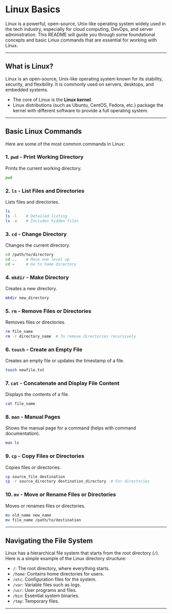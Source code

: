 # Linux Basics

Linux is a powerful, open-source, Unix-like operating system widely used in the tech industry, especially for cloud computing, DevOps, and server administration. This README will guide you through some foundational concepts and basic Linux commands that are essential for working with Linux.

---

## What is Linux?

Linux is an open-source, Unix-like operating system known for its stability, security, and flexibility. It is commonly used on servers, desktops, and embedded systems. 

- The core of Linux is the **Linux kernel**.
- Linux distributions (such as Ubuntu, CentOS, Fedora, etc.) package the kernel with different software to provide a full operating system.

---

## Basic Linux Commands

Here are some of the most common commands in Linux:

### 1. `pwd` - Print Working Directory
Prints the current working directory.
```bash
pwd
```

### 2. `ls` - List Files and Directories
Lists files and directories.
```bash
ls
ls -l    # Detailed listing
ls -a    # Includes hidden files
```

### 3. `cd` - Change Directory
Changes the current directory.
```bash
cd /path/to/directory
cd ..    # Move one level up
cd ~     # Go to home directory
```

### 4. `mkdir` - Make Directory
Creates a new directory.
```bash
mkdir new_directory
```

### 5. `rm` - Remove Files or Directories
Removes files or directories.
```bash
rm file_name
rm -r directory_name  # To remove directories recursively
```

### 6. `touch` - Create an Empty File
Creates an empty file or updates the timestamp of a file.
```bash
touch newfile.txt
```

### 7. `cat` - Concatenate and Display File Content
Displays the contents of a file.
```bash
cat file_name
```

### 8. `man` - Manual Pages
Shows the manual page for a command (helps with command documentation).
```bash
man ls
```

### 9. `cp` - Copy Files or Directories
Copies files or directories.
```bash
cp source_file destination
cp -r source_directory destination_directory  # For directories
```

### 10. `mv` - Move or Rename Files or Directories
Moves or renames files or directories.
```bash
mv old_name new_name
mv file_name /path/to/destination
```

---

## Navigating the File System

Linux has a hierarchical file system that starts from the root directory (`/`). Here is a simple example of the Linux directory structure:

- `/`: The root directory, where everything starts.
- `/home`: Contains home directories for users.
- `/etc`: Configuration files for the system.
- `/var`: Variable files such as logs.
- `/usr`: User programs and files.
- `/bin`: Essential system binaries.
- `/tmp`: Temporary files.

---

